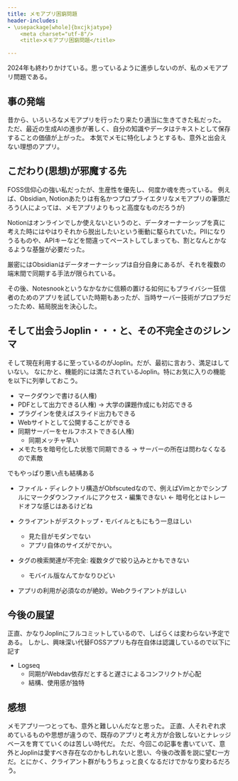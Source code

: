 ```yaml
---
title: メモアプリ困窮問題
header-includes:
- \usepackage[whole]{bxcjkjatype}
	<meta charset="utf-8"/>
	<title>メモアプリ困窮問題</title>

---
```


2024年も終わりかけている。思っているように進歩しないのが、私のメモアプリ問題である。

## 事の発端
昔から、いろいろなメモアプリを行ったり来たり適当に生きてきた私だった。
ただ、最近の生成AIの進歩が著しく、自分の知識やデータはテキストとして保存することの価値が上がった。
本気でメモに特化しようとするも、意外と出会えない理想のアプリ。

## こだわり(思想)が邪魔する先
FOSS信仰心の強い私だったが、生産性を優先し、何度か魂を売っている。
例えば、Obsidian, Notionあたりは有名かつプロプライエタリなメモアプリの筆頭だろう(人によっては、メモアプリよりもっと高度なものだろうが)

Notionはオンラインでしか使えないというのと、データオーナーシップを真に考えた時にはやはりそれから脱出したいという衝動に駆られていた。PIIになりうるものや、APIキーなどを間違ってペーストしてしまっても、割となんとかなるような基盤が必要だった。

厳密にはObsidianはデータオーナーシップは自分自身にあるが、それを複数の端末間で同期する手法が限られている。

その後、Notesnookというなかなかに信頼の置ける如何にもプライバシー狂信者のためのアプリを試していた時期もあったが、当時サーバー技術がプロプラだったため、結局脱出を決心した。

## そして出会うJoplin・・・と、その不完全さのジレンマ
そして現在利用するに至っているのがJoplin。だが、最初に言おう、満足はしていない。
なにかと、機能的には満たされているJoplin。特にお気に入りの機能を以下に列挙しておこう。

* マークダウンで書ける(人権)
* PDFとして出力できる(人権) → 大学の課題作成にも対応できる
* プラグインを使えばスライド出力もできる
* Webサイトとして公開することができる
* 同期サーバーをセルフホストできる(人権)
	* 同期メッチャ早い
* メモたちを暗号化した状態で同期できる → サーバーの所在は問わなくなるので素敵

でもやっぱり悪い点も結構ある

* ファイル・ディレクトリ構造がObfscutedなので、例えばVimとかでシンプルにマークダウンファイルにアクセス・編集できない ← 暗号化とはトレードオフな感じはあるけどね
* クライアントがデスクトップ・モバイルともにもう一息ほしい
	* 見た目がモダンでない
	* アプリ自体のサイズがでかい。

* タグの検索関連が不完全: 複数タグで絞り込みとかもできない
	* モバイル版なんてかなりひどい
* アプリの利用が必須なのが絶妙。Webクライアントがほしい


## 今後の展望
正直、かなりJoplinにフルコミットしているので、しばらくは変わらない予定である。
しかし、興味深い代替FOSSアプリも存在自体は認識しているので以下に記す

* Logseq
	* 同期がWebdav依存だとすると遅さによるコンフリクトが心配
	* 結構、使用感が独特

## 感想
メモアプリ一つとっても、意外と難しいんだなと思った。
正直、人それぞれ求めているものや思想が違うので、既存のアプリと考え方が合致しないとナレッジベースを育てていくのは苦しい時代だ。
ただ、今回この記事を書いていて、意外とJoplinは愛すべき存在なのかもしれないと思い、今後の改善を説に望む一方だ。とにかく、クライアント群がもうちょっと良くなるだけでかなり変わるだろう。
